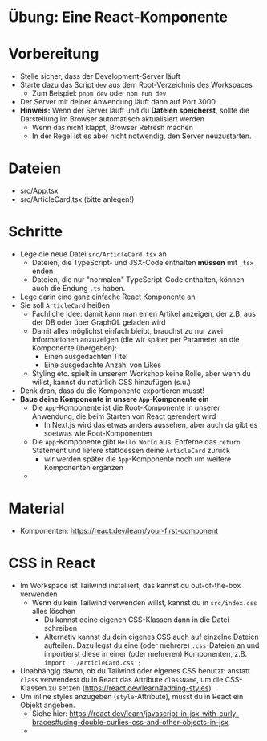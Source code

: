 # Übung: Eine React-Komponente

# Vorbereitung

- Stelle sicher, dass der Development-Server läuft
- Starte dazu das Script `dev` aus dem Root-Verzeichnis des Workspaces
  - Zum Beispiel: `pnpm dev` oder `npm run dev`
- Der Server mit deiner Anwendung läuft dann auf Port 3000
- **Hinweis:** Wenn der Server läuft und du **Dateien speicherst**, sollte die Darstellung im Browser automatisch aktualisiert werden
  - Wenn das nicht klappt, Browser Refresh machen
  - In der Regel ist es aber nicht notwendig, den Server neuzustarten.

# Dateien

- src/App.tsx
- src/ArticleCard.tsx (bitte anlegen!)

# Schritte

- Lege die neue Datei `src/ArticleCard.tsx` an
  - Dateien, die TypeScript- und JSX-Code enthalten **müssen** mit `.tsx` enden
  - Dateien, die nur "normalen" TypeScript-Code enthalten, können auch die Endung `.ts` haben.
- Lege darin eine ganz einfache React Komponente an
- Sie soll `ArticleCard` heißen
  - Fachliche Idee: damit kann man einen Artikel anzeigen, der z.B. aus der DB oder über GraphQL geladen wird
  - Damit alles möglichst einfach bleibt, brauchst zu nur zwei Informationen anzuzeigen (die wir später per Parameter an die Komponente übergeben):
    - Einen ausgedachten Titel
    - Eine ausgedachte Anzahl von Likes
  - Styling etc. spielt in unserem Workshop keine Rolle, aber wenn du willst, kannst du natürlich CSS hinzufügen (s.u.)
- Denk dran, dass du die Komponente exportieren musst!
- **Baue deine Komponente in unsere `App`-Komponente ein**
  - Die `App`-Komponente ist die Root-Komponente in unserer Anwendung, die beim Starten von React gerendert wird
    - In Next.js wird das etwas anders aussehen, aber auch da gibt es soetwas wie Root-Komponenten
  - Die `App`-Komponente gibt `Hello World` aus. Entferne das `return` Statement und liefere stattdessen deine `ArticleCard` zurück
    - wir werden später die `App`-Komponente noch um weitere Komponenten ergänzen
  - 
  

# Material

- Komponenten: https://react.dev/learn/your-first-component


# CSS in React
- Im Workspace ist Tailwind installiert, das kannst du out-of-the-box verwenden
  - Wenn du kein Tailwind verwenden willst, kannst du in `src/index.css` alles löschen
    - Du kannst deine eigenen CSS-Klassen dann in die Datei schreiben
    - Alternativ kannst du dein eigenes CSS auch auf einzelne Dateien aufteilen. Dazu legst du eine (oder mehrere) `.css`-Dateien an und importierst diese in einer (oder mehreren) Komponenten, z.B. `import './ArticleCard.css';`
- Unabhängig davon, ob du Tailwind oder eigenes CSS benutzt: anstatt `class` verwendest du in React das Attribute `className`, um die CSS-Klassen zu setzen (https://react.dev/learn#adding-styles)
- Um inline styles anzugeben (`style`-Attribute), musst du in React ein Objekt angeben.
  - Siehe hier: https://react.dev/learn/javascript-in-jsx-with-curly-braces#using-double-curlies-css-and-other-objects-in-jsx
  - 
